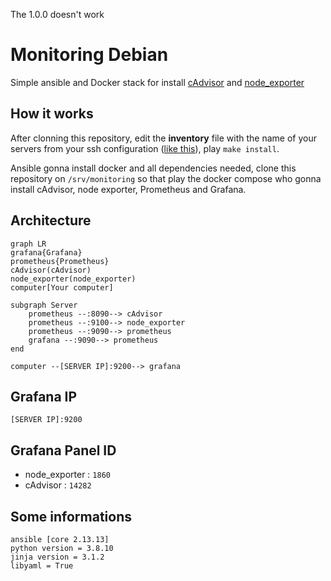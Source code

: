 The 1.0.0 doesn't work

# Monitoring Debian
Simple ansible and Docker stack for install [cAdvisor](https://github.com/google/cadvisor) and [node_exporter](https://github.com/prometheus/node_exporter)

## How it works

After clonning this repository, edit the __inventory__ file with the name of your servers from your ssh configuration ([like this](https://github.com/arezoomaleki/ssh-config-file/blob/main/config)), play `make install`.

Ansible gonna install docker and all dependencies needed, clone this repository on ``/srv/monitoring`` so that play the docker compose who gonna install cAdvisor, node exporter, Prometheus and Grafana.

## Architecture
```mermaid
graph LR
grafana{Grafana}
prometheus{Prometheus}
cAdvisor(cAdvisor)
node_exporter(node_exporter)
computer[Your computer]

subgraph Server
    prometheus --:8090--> cAdvisor
    prometheus --:9100--> node_exporter
    prometheus --:9090--> prometheus
    grafana --:9090--> prometheus
end

computer --[SERVER IP]:9200--> grafana
```

## Grafana IP

``[SERVER IP]:9200``

## Grafana Panel ID

- node_exporter : `1860`
- cAdvisor : ``14282``


## Some informations

```
ansible [core 2.13.13]
python version = 3.8.10
jinja version = 3.1.2
libyaml = True
```